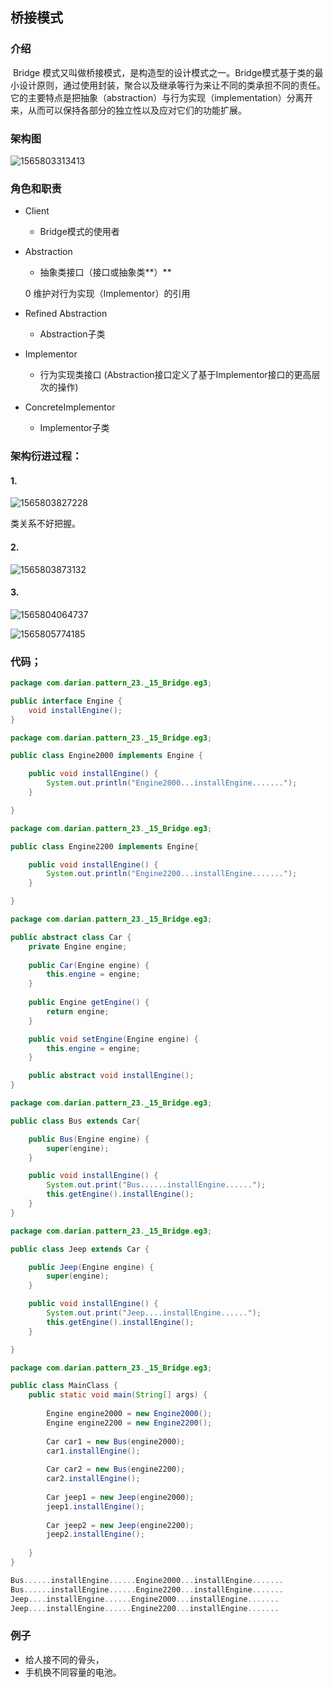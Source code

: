 

## 桥接模式

### 介绍

​     Bridge 模式又叫做桥接模式，是构造型的设计模式之一。Bridge模式基于类的最小设计原则，通过使用封装，聚合以及继承等行为来让不同的类承担不同的责任。它的主要特点是把抽象（abstraction）与行为实现（implementation）分离开来，从而可以保持各部分的独立性以及应对它们的功能扩展。



###  架构图

![1565803313413](assets/1565803313413.png)



###  角色和职责

- Client

  - Bridge模式的使用者

- Abstraction

  - 抽象类接口（接口或抽象类**）**

  0 维护对行为实现（Implementor）的引用

- Refined Abstraction

  - Abstraction子类

- Implementor

  - 行为实现类接口 (Abstraction接口定义了基于Implementor接口的更高层次的操作)

- ConcreteImplementor

  - Implementor子类

 

### 架构衍进过程：

#### 1. 

![1565803827228](assets/1565803827228.png)

类关系不好把握。

#### 2.

![1565803873132](assets/1565803873132.png)

#### 3. 



![1565804064737](assets/1565804064737.png)





![1565805774185](assets/1565805774185.png)



### 代码；



```java
package com.darian.pattern_23._15_Bridge.eg3;

public interface Engine {
	void installEngine();
}

```



```java
package com.darian.pattern_23._15_Bridge.eg3;

public class Engine2000 implements Engine {

	public void installEngine() {
		System.out.println("Engine2000...installEngine.......");
	}

}

```







```java
package com.darian.pattern_23._15_Bridge.eg3;

public class Engine2200 implements Engine{

	public void installEngine() {
		System.out.println("Engine2200...installEngine.......");
	}

}

```







```java
package com.darian.pattern_23._15_Bridge.eg3;

public abstract class Car {
	private Engine engine;
	
	public Car(Engine engine) {
		this.engine = engine;
	}
	
	public Engine getEngine() {
		return engine;
	}

	public void setEngine(Engine engine) {
		this.engine = engine;
	}

	public abstract void installEngine();
}

```







```java
package com.darian.pattern_23._15_Bridge.eg3;

public class Bus extends Car{

	public Bus(Engine engine) {
		super(engine);
	}

	public void installEngine() {
		System.out.print("Bus......installEngine......");
		this.getEngine().installEngine();
	}
}

```







```java
package com.darian.pattern_23._15_Bridge.eg3;

public class Jeep extends Car {

	public Jeep(Engine engine) {
		super(engine);
	}

	public void installEngine() {
		System.out.print("Jeep....installEngine......");
		this.getEngine().installEngine();
	}

}

```







```java
package com.darian.pattern_23._15_Bridge.eg3;

public class MainClass {
	public static void main(String[] args) {
		
		Engine engine2000 = new Engine2000();
		Engine engine2200 = new Engine2200();
		
		Car car1 = new Bus(engine2000);
		car1.installEngine();
		
		Car car2 = new Bus(engine2200);
		car2.installEngine();
		
		Car jeep1 = new Jeep(engine2000);
		jeep1.installEngine();
		
		Car jeep2 = new Jeep(engine2200);
		jeep2.installEngine();
		
	}
}

```



```c
Bus......installEngine......Engine2000...installEngine.......
Bus......installEngine......Engine2200...installEngine.......
Jeep....installEngine......Engine2000...installEngine.......
Jeep....installEngine......Engine2200...installEngine.......
```





### 例子

- 给人接不同的骨头，
- 手机换不同容量的电池。





